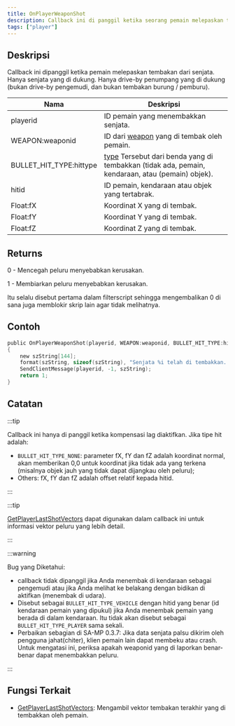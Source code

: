 ```yaml
---
title: OnPlayerWeaponShot
description: Callback ini di panggil ketika seorang pemain melepaskan tembakan dari senjata.
tags: ["player"]
---
```


## Deskripsi

Callback ini dipanggil ketika pemain melepaskan tembakan dari senjata. Hanya senjata yang di dukung. Hanya drive-by penumpang yang di dukung (bukan drive-by pengemudi, dan bukan tembakan burung / pemburu).

| Nama     | Deskripsi                                                                                               |
| -------- | --------------------------------------------------------------------------------------------------------- |
| playerid | ID pemain yang menembakkan senjata.                                                                  |
| WEAPON:weaponid | ID dari [weapon](../resources/weaponids) yang di tembak oleh pemain.                                        |
| BULLET_HIT_TYPE:hittype  | [type](../resources/bullethittypes) Tersebut dari benda yang di tembakkan (tidak ada, pemain, kendaraan, atau (pemain) objek). |
| hitid    | ID pemain, kendaraan atau objek yang tertabrak.                                                     |
| Float:fX       | Koordinat X yang di tembak.                                                                       |
| Float:fY       | Koordinat Y yang di tembak.                                                                       |
| Float:fZ       | Koordinat Z yang di tembak.                                                                       |

## Returns

0 - Mencegah peluru menyebabkan kerusakan.

1 - Membiarkan peluru menyebabkan kerusakan.

Itu selalu disebut pertama dalam filterscript sehingga mengembalikan 0 di sana juga memblokir skrip lain agar tidak melihatnya.

## Contoh

```c
public OnPlayerWeaponShot(playerid, WEAPON:weaponid, BULLET_HIT_TYPE:hittype, hitid, Float:fX, Float:fY, Float:fZ)
{
    new szString[144];
    format(szString, sizeof(szString), "Senjata %i telah di tembakkan. hittype: %i   hitid: %i   pos: %f, %f, %f", weaponid, hittype, hitid, fX, fY, fZ);
    SendClientMessage(playerid, -1, szString);
    return 1;
}
```

## Catatan

:::tip


Callback ini hanya di panggil ketika kompensasi lag diaktifkan. Jika tipe hit adalah:

- `BULLET_HIT_TYPE_NONE`: parameter fX, fY dan fZ adalah koordinat normal, akan memberikan 0,0 untuk koordinat jika tidak ada yang terkena (misalnya objek jauh yang tidak dapat dijangkau oleh peluru);
- Others: fX, fY dan fZ adalah offset relatif kepada hitid.

:::

:::tip

[GetPlayerLastShotVectors](../functions/GetPlayerLastShotVectors) dapat digunakan dalam callback ini untuk informasi vektor peluru yang lebih detail.

:::

:::warning

Bug yang Diketahui:

- callback tidak dipanggil jika Anda menembak di kendaraan sebagai pengemudi atau jika Anda melihat ke belakang dengan bidikan di aktifkan (menembak di udara).
- Disebut sebagai `BULLET_HIT_TYPE_VEHICLE` dengan hitid yang benar (id kendaraan pemain yang dipukul) jika Anda menembak pemain yang berada di dalam kendaraan. Itu tidak akan disebut sebagai `BULLET_HIT_TYPE_PLAYER` sama sekali.
- Perbaikan sebagian di SA-MP 0.3.7: Jika data senjata palsu dikirim oleh pengguna jahat(chiter), klien pemain lain dapat membeku atau crash. Untuk mengatasi ini, periksa apakah weaponid yang di laporkan benar-benar dapat menembakkan peluru.

:::

## Fungsi Terkait

- [GetPlayerLastShotVectors](../functions/GetPlayerLastShotVectors): Mengambil vektor tembakan terakhir yang di tembakkan oleh pemain.
